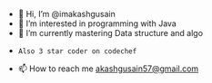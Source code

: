 - 👋 Hi, I’m @imakashgusain
- 👀 I’m interested in programming with Java
- 🌱 I’m currently mastering Data structure and algo
-     Also 3 star coder on codechef
- 📫 How to reach me akashgusain57@gmail.com

<!---
imakashgusain/imakashgusain is a ✨ special ✨ repository because its `README.md` (this file) appears on your GitHub profile.
You can click the Preview link to take a look at your changes.
--->
